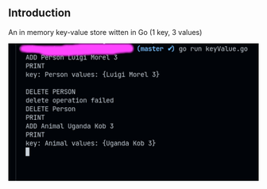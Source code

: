 ## Introduction

An in memory key-value store witten in Go (1 key, 3 values)

![screenshot](./img.png)
